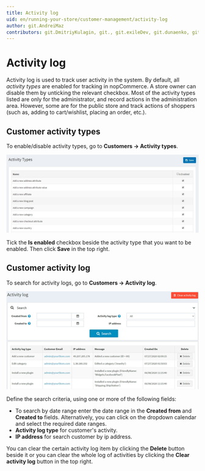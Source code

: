 ```yaml
---
title: Activity log
uid: en/running-your-store/customer-management/activity-log
author: git.AndreiMaz
contributors: git.DmitriyKulagin, git., git.exileDev, git.dunaenko, git.mariannk
---
```


# Activity log

Activity log is used to track user activity in the system. By default, all *activity types* are enabled for tracking in nopCommerce. A store owner can disable them by unticking the relevant checkbox. Most of the activity types listed are only for the administrator, and record actions in the administration area. However, some are for the public store and track actions of shoppers (such as, adding to cart/wishlist, placing an order, etc.).

## Customer activity types

To enable/disable activity types, go to **Customers → Activity types**.

![Activity types](_static/activity-log/activity-type.png)

Tick the **Is enabled** checkbox beside the activity type that you want to be enabled. Then click **Save** in the top right.

## Customer activity log

To search for activity logs, go to **Customers → Activity log**.

![Activity log](_static/activity-log/activity-log.jpg)

Define the search criteria, using one or more of the following fields:

- To search by date range enter the date range in the **Created from** and **Created to** fields. Alternatively, you can click on the dropdown calendar and select the required date ranges.
- **Activity log type** for customer's activity.
- **IP address** for search customer by ip address.

You can clear the certain activity log item by clicking the **Delete** button beside it or you can clear the whole log of activities by clicking the **Clear activity log** button in the top right.